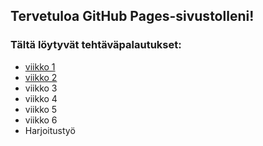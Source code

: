 ## Tervetuloa GitHub Pages-sivustolleni!
### Tältä löytyvät tehtäväpalautukset:
* [viikko 1](tehtavat/vko1.html)
* [viikko 2](tehtavat/vko2.md)
* viikko 3
* viikko 4
* viikko 5
* viikko 6
* Harjoitustyö
